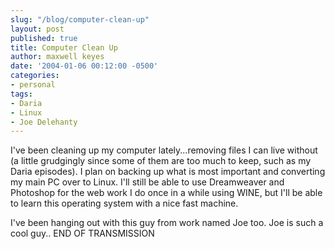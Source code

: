 ```yaml
---
slug: "/blog/computer-clean-up"
layout: post
published: true
title: Computer Clean Up
author: maxwell keyes
date: '2004-01-06 00:12:00 -0500'
categories:
- personal
tags:
- Daria
- Linux
- Joe Delehanty
---
```


I've been cleaning up my computer lately...removing files I can live without (a
little grudgingly since some of them are too much to keep, such as my Daria
episodes). I plan on backing up what is most important and converting my main PC
over to Linux. I'll still be able to use Dreamweaver and Photoshop for the web
work I do once in a while using WINE, but I'll be able to learn this operating
system with a nice fast machine.

I've been hanging out with this guy from work named Joe too. Joe is such a cool
guy.. END OF TRANSMISSION
